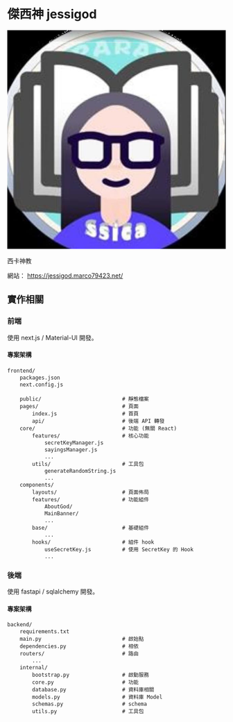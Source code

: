 # 傑西神 jessigod

![jessigod](./logo.jpg)

西卡神教

網站： https://jessigod.marco79423.net/

## 實作相關

### 前端

使用 next.js / Material-UI 開發。

#### 專案架構

    frontend/
        packages.json
        next.config.js

        public/                          # 靜態檔案
        pages/                           # 頁面
            index.js                     # 首頁
            api/                         # 後端 API 轉發
        core/                            # 功能 (無關 React)
            features/                    # 核心功能
                secretKeyManager.js
                sayingsManager.js
                ...
            utils/                       # 工具包
                generateRandomString.js
                ...
        components/
            layouts/                     # 頁面佈局
            features/                    # 功能組件
                AboutGod/
                MainBanner/
                ...
            base/                        # 基礎組件
                ...
            hooks/                       # 組件 hook
                useSecretKey.js          # 使用 SecretKey 的 Hook
                ...

### 後端

使用 fastapi / sqlalchemy 開發。

#### 專案架構

    backend/
        requirements.txt
        main.py                          # 啟始點
        dependencies.py                  # 相依
        routers/                         # 路由
            ...
        internal/
            bootstrap.py                 # 啟動服務
            core.py                      # 功能
            database.py                  # 資料庫相關
            models.py                    # 資料庫 Model
            schemas.py                   # schema
            utils.py                     # 工具包
